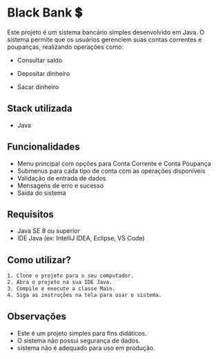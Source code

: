 
# Black Bank 💲

Este projeto é um sistema bancário simples desenvolvido em Java. O sistema permite que os usuários gerenciem suas contas correntes e poupanças, realizando operações como:

- Consultar saldo

- Depositar dinheiro

- Sacar dinheiro




## Stack utilizada

- Java



## Funcionalidades

- Menu principal com opções para Conta Corrente e Conta Poupança
- Submenus para cada tipo de conta com as operações disponíveis
- Validação de entrada de dados
- Mensagens de erro e sucesso
- Saída do sistema


## Requisitos

- Java SE 8 ou superior
- IDE Java (ex: IntelliJ IDEA, Eclipse, VS Code)


## Como utilizar?

```bash
1. Clone o projeto para o seu computador.
2. Abra o projeto na sua IDE Java.
3. Compile e execute a classe Main.
4. Siga as instruções na tela para usar o sistema.
```
## Observações

- Este é um projeto simples para fins didáticos.
- O sistema não possui segurança de dados.
- sistema não é adequado para uso em produção.
